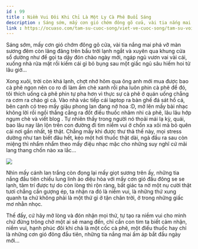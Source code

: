 ```yaml
---
id : 99
title : Niềm Vui Đôi Khi Chỉ Là Một Ly Cà Phê Buổi Sáng
description : Sáng sớm, mấy cơn gió chớm đông gõ cửa, vài tia nắng mai phá vỡ màn sương đêm còn lãng đãng trên bầu trời lạnh ngắt và xuyên qua khung cửa sổ dường như để gọi ta dậy đón chào ngày mới, ngáp ngủ vươn vai vài cái, xuống nhà rửa mặt rồi kiếm cái gì bỏ bụng sau một giấc ngủ sâu hiếm hoi từ lâu giờ...
link : https://ocuaso.com/tam-su-cuoc-song/viet-ve-cuoc-song/tam-su-voi-toi-niem-vui-doi-khi-chi-la-mot-ly-ca-phe-buoi-sang.html
---
```


Sáng sớm, mấy cơn gió chớm đông gõ cửa, vài tia nắng mai phá vỡ màn sương
đêm còn lãng đãng trên bầu trời lạnh ngắt và xuyên qua khung cửa sổ dường
như để gọi ta dậy đón chào ngày mới, ngáp ngủ vươn vai vài cái, xuống nhà
rửa mặt rồi kiếm cái gì bỏ bụng sau một giấc ngủ sâu hiếm hoi từ lâu giờ...

Xong xuôi, trời còn khá lạnh, chợt nhớ hôm qua ông anh mới mua được bao
cà phê ngon nên co ro đi làm ấm chè xanh rồi pha luôn phin cà phê để đó,
tôi thích uống cà phê phin tự pha hơn vì thực sự cà phê ở quán uống chẳng
ra cơm ra cháo gì cả. Vào nhà vác tiếp cái laptop ra bàn ghế đá sát hồ cá,
bên cạnh có treo mấy giậu phong lan đang nở hoa :D, mở lên mấy bài nhạc
không lời rồi ngồi thẳng cẳng ra đốt điếu thuốc nhâm nhi cà phê, lâu lâu
hớp ngụm chè và viết blog . Tự nhiên thấy trong người nó thoải mái lạ kỳ,
quái, bao lâu nay lăn lộn trên con đường đi tìm niềm vui ở chốn xa xôi mà
bỏ quên cái nơi gần nhất, tệ thật. Chẳng mấy khi được thư thả thế này, mọi
stress dường như tan biết đâu hết, kéo một hơi thuốc thật dài, ngả đầu ra
sau còn miệng thì nhẩm nhẩm theo mấy điệu nhạc mặc cho những suy nghĩ cứ
mãi lang thang chốn nào xa lắc...

![](https://ocuaso.com/wp-content/uploads/2015/10/voi-toi-niem-vui-doi-khi-chi-la-mot-ly-ca-phe-buoi-sang.jpg)

Nhìn mấy cánh lan trắng còn đọng lại mấy giọt sương trên ấy, những tia nắng
đầu tiên chiếu lung linh ảo diệu hòa với mấy cơn gió đầu đông se se lạnh,
tâm trí được tự do còn lòng thì rộn ràng, bất giác ta nở một nụ cười thật
tươi chẳng cần gượng ép, ta nhận ra đó là niềm vui, là những thứ xung quanh
ta chứ không phải là một thứ gì ở tận chân trời, ở trong những giấc mơ nhằn
nhọc.

Thế đấy, cứ hãy mở lòng và đón nhận mọi thứ, tự tạo ra niềm vui cho mình
chứ đừng trông chờ một ai sẽ mang đến, chỉ cần con tim ta biết cảm nhận,
niềm vui, hạnh phúc đôi khi chả là một cốc cà phê, một điếu thuốc hay chỉ
là những cơn gió đông đầu tiên, những tia nắng mai ấm áp bắt đầu ngày mới...